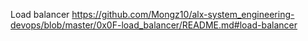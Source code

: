 Load balancer
https://github.com/Mongz10/alx-system_engineering-devops/blob/master/0x0F-load_balancer/README.md#load-balancer
